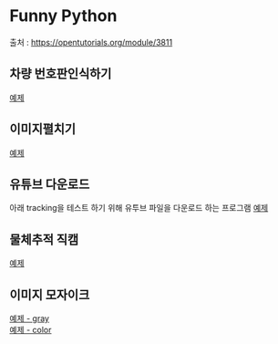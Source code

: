 # Funny Python
출처 : https://opentutorials.org/module/3811

## 차량 번호판인식하기
[예제](license_plate_recognition/README.md)

## 이미지펼치기
[예제](perspective_transform/README.md)

## 유튜브 다운로드
아래 tracking을 테스트 하기 위해 유투브 파일을 다운로드 하는 프로그램 
[예제](youtube_stream_download/README.md)
## 물체추적 직캠
[예제](object_tracking/README.md)

## 이미지 모자이크
[예제 - gray](image_mosaic/kmnist.md) \
[예제 - color](image_mosaic/cifar10.md)
